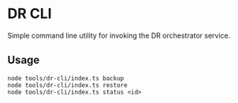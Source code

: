 # DR CLI

Simple command line utility for invoking the DR orchestrator service.

## Usage

```
node tools/dr-cli/index.ts backup
node tools/dr-cli/index.ts restore
node tools/dr-cli/index.ts status <id>
```
